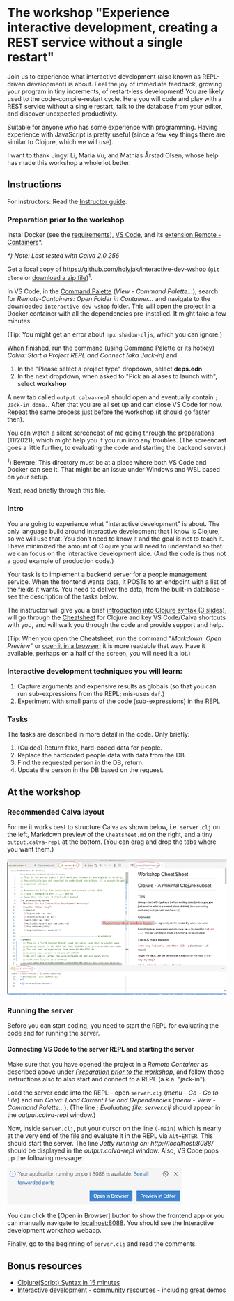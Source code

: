 # The workshop "Experience interactive development, creating a REST service without a single restart"

Join us to experience what interactive development (also known as REPL-driven development) is about. Feel the joy of immediate feedback, growing your program in tiny increments, of restart-less development! You are likely used to the code-compile-restart cycle. Here you will code and play with a REST service without a single restart, talk to the database from your editor, and discover unexpected productivity.

Suitable for anyone who has some experience with programming. Having experience with JavaScript is pretty useful (since a few key things there are similar to Clojure, which we will use).

I want to thank Jingyi Li, Maria Vu, and Mathias Årstad Olsen, whose help has made this workshop a whole lot better.

## Instructions

For instructors: Read the [Instructor guide](Instructor%20guide.md).

### Preparation prior to the workshop

Instal Docker (see the [requirements](https://code.visualstudio.com/docs/remote/containers#_system-requirements)), [VS Code](https://code.visualstudio.com/), and its [extension Remote - Containers](https://marketplace.visualstudio.com/items?itemName=ms-vscode-remote.remote-containers)\*.

_\*) Note: Last tested with Calva 2.0.256_

Get a local copy of https://github.com/holyjak/interactive-dev-wshop (`git clone` or [download a zip file](https://github.com/holyjak/interactive-dev-wshop/archive/master.zip))<sup>1</sup>. 

In VS Code, in the [Command Palette](https://code.visualstudio.com/docs/getstarted/userinterface#_command-palette) (_View - Command Palette..._), search for *Remote-Containers: Open Folder in Container...* and navigate to the downloaded `interactive-dev-wshop` folder. This will open the project in a Docker container with all the dependencies pre-installed. It might take a few minutes.

(Tip: You might get an error about `npx shadow-cljs`, which you can ignore.)

When finished, run the command (using Command Palette or its hotkey) *Calva: Start a Project REPL and Connect (aka Jack-in)* and:

1. In the "Please select a project type" dropdown, select **deps.edn**
2. In the next dropdown, when asked to "Pick an aliases to launch with", select **workshop**

A new tab called `output.calva-repl` should open and eventually contain `; Jack-in done.`. After that you are all set up and can close VS Code for now. Repeat the same process just before the workshop (it should go faster then).

You can watch a silent [screencast of me going through the preparations](https://youtu.be/pBKej6KYYCY) (11/2021), which might help you if you run into any troubles. (The screencast goes a little further, to evaluating the code and starting the backend server.)

<sup>1</sup>) Beware: This directory must be at a place where both VS Code and Docker can see it. That might be an issue under Windows and WSL based on your setup.

Next, read briefly through this file.

### Intro

You are going to experience what "interactive development" is about. The only language build around interactive development that I know is Clojure, so we will use that. You don't need to know it and the goal is not to teach it. I have minimized the amount of Clojure you will need to understand so that we can focus on the interactive development side. (And the code is thus not a good example of production code.)

Your task is to implement a backend server for a people management service. When the frontend wants data, it POSTs to an endpoint with a list of the fields it wants. You need to deliver the data, from the built-in database - see the description of the tasks below.

The instructor will give you a brief [introduction into Clojure syntax (3 slides)](doc/Clojure%20syntax%20intro%20slides.pdf), will go through the [Cheatsheet](Cheatsheet.md) for Clojure and key VS Code/Calva shortcuts with you, and will walk you through the code and provide support and help.

(Tip: When you open the Cheatsheet, run the command "_Markdown: Open Preview_" or [open it in a browser](https://github.com/holyjak/interactive-dev-wshop/blob/master/Cheatsheet.md); it is more readable that way. Have it available, perhaps on a half of the screen, you will need it a lot.)

### Interactive development techniques you will learn:

1. Capture arguments and expensive results as globals (so that you can run sub-expressions from the REPL; mis-uses `def`.)
2. Experiment with small parts of the code (sub-expressions) in the REPL

### Tasks

The tasks are described in more detail in the code. Only briefly:

1. (Guided) Return fake, hard-coded data for people.
2. Replace the hardcoded people data with data from the DB.
3. Find the requested person in the DB, return.
4. Update the person in the DB based on the request.

## At the workshop

### Recommended Calva layout

For me it works best to structure Calva as shown below, i.e. `server.clj` on the left, Markdown preview of the `Cheatsheet.md` on the right, and a tiny `output.calva-repl` at the bottom. (You can drag and drop the tabs where you want them.)

![Recommended Calva layout](./doc/recommended-calva-layout.png)

### Running the server

Before you can start coding, you need to start the REPL for evaluating the code and for running the server.

#### Connecting VS Code to the server REPL and starting the server

Make sure that you have opened the project in a _Remote Container_ as described above under *[Preparation prior to the workshop](#preparation-prior-to-the-workshop)*, and follow those instructions also to also start and connect to a REPL (a.k.a. "jack-in").

Load the server code into the REPL - open `server.clj` (_menu - Go - Go to File_) and run _Calva: Load Current File and Dependencies_ (_menu - View - Command Palette..._).
(The line _; Evaluating file: server.clj_ should appear in the _output.calva-repl_ window.)

Now, inside `server.clj`, put your cursor on the line `(-main)` which is nearly at the very end of the file and evaluate it in the REPL via `Alt+ENTER`. This should start the server. The line _Jetty running on: http://localhost:8088/_ should be displayed in the _output.calva-repl_ window. Also, VS Code pops up the following message:

![Code: App is running popup](./doc/vs-code-open-in-browser.png)

You can click the [Open in Browser] button to show the frontend app or you can manually navigate to [localhost:8088](http://localhost:8088/). You should see the Interactive development workshop webapp.

Finally, go to the beginning of `server.clj` and read the comments.

## Bonus resources

* [Clojure(Script) Syntax in 15 minutes](https://github.com/shaunlebron/ClojureScript-Syntax-in-15-minutes)
* [Interactive development - community resources](https://clojure.org/guides/repl/annex_community_resources) - including great demos
